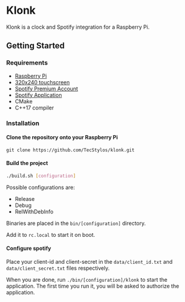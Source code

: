 # Klonk

Klonk is a clock and Spotify integration for a Raspberry Pi.

## Getting Started

### Requirements
 - [Raspberry Pi](https://www.raspberrypi.org/)
 - [320x240 touchscreen](https://joy-it.net/en/products/RB-TFT3.2V2)
 - [Spotify Premium Account](https://www.spotify.com/us/premium/)
 - [Spotify Application](https://developer.spotify.com/dashboard/applications)
 - CMake
 - C++17 compiler

### Installation

#### Clone the repository onto your Raspberry Pi
```base
git clone https://github.com/TecStylos/klonk.git
```

#### Build the project
```bash
./build.sh [configuration]
```

Possible configurations are:
 - Release
 - Debug
 - RelWithDebInfo

Binaries are placed in the `bin/[configuration]` directory.

Add it to `rc.local` to start it on boot.

#### Configure spotify

Place your client-id and client-secret in the `data/client_id.txt` and `data/client_secret.txt` files respectively.

When you are done, run `./bin/[configuration]/klonk` to start the application.
The first time you run it, you will be asked to authorize the application.